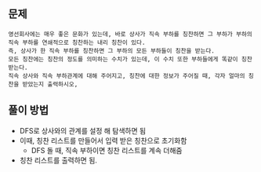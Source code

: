 ## 문제
```
영선회사에는 매우 좋은 문화가 있는데, 바로 상사가 직속 부하를 칭찬하면 그 부하가 부하의 직속 부하를 연쇄적으로 칭찬하는 내리 칭찬이 있다.
즉, 상사가 한 직속 부하를 칭찬하면 그 부하의 모든 부하들이 칭찬을 받는다.
모든 칭찬에는 칭찬의 정도를 의미하는 수치가 있는데, 이 수치 또한 부하들에게 똑같이 칭찬 받는다.
직속 상사와 직속 부하관계에 대해 주어지고, 칭찬에 대한 정보가 주어질 때, 각자 얼마의 칭찬을 받았는지 출력하시오,
```

## 풀이 방법
- DFS로 상사와의 관계를 설정 해 탐색하면 됨
- 이때, 칭찬 리스트를 만들어서 입력 받은 칭찬으로 초기화함
  - DFS 돌 때, 직속 부하이면 칭찬 리스트를 계속 더해줌
- 칭찬 리스트를 출력하면 됨.
